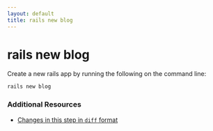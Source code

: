 ```yaml
---
layout: default
title: rails new blog
---
```


<h1 id="main">rails new blog</h1>

Create a new rails app by running the following on the command line:

```sh
rails new blog
```
### Additional Resources

* [Changes in this step in `diff` format](https://github.com/software-academy/rails_getting_started_bdd/commit/cbefe8084589e5f419c143ec66dbbf5ae947cee8)

